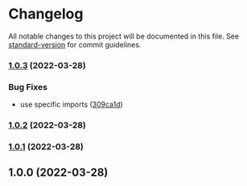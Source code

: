 # Changelog

All notable changes to this project will be documented in this file. See [standard-version](https://github.com/conventional-changelog/standard-version) for commit guidelines.

### [1.0.3](https://github.com/miii/y-google-cast/compare/v1.0.2...v1.0.3) (2022-03-28)


### Bug Fixes

* use specific imports ([309ca1d](https://github.com/miii/y-google-cast/commit/309ca1dc662014fb2a7eac1a58b40ea206b19c34))

### [1.0.2](https://github.com/miii/y-google-cast/compare/v1.0.1...v1.0.2) (2022-03-28)

### [1.0.1](https://github.com/miii/y-google-cast/compare/v1.0.0...v1.0.1) (2022-03-28)

## 1.0.0 (2022-03-28)
